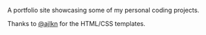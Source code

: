 A portfolio site showcasing some of my personal coding projects.

Thanks to [@ajlkn](https://html5up.net/) for the HTML/CSS templates.
